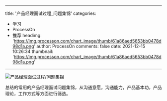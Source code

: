 
---
title: '产品经理面试过程_问题集锦'
categories: 
 - 学习
 - ProcessOn
 - 推荐
headimg: 'https://img.processon.com/chart_image/thumb/61a86aed5653bb0478d98d1a.png'
author: ProcessOn
comments: false
date: 2021-12-15 10:26:34
thumbnail: 'https://img.processon.com/chart_image/thumb/61a86aed5653bb0478d98d1a.png'
---

<div>   
<img class="thumb" alt="产品经理面试过程/问题集锦" src="https://img.processon.com/chart_image/thumb/61a86aed5653bb0478d98d1a.png" referrerpolicy="no-referrer">
<p>总结的常用的产品经理面试问题集锦，从沟通意愿，沟通能力，产品基本功，产品理论，工作方式等方面进行筛选。</p>  
</div>
            
